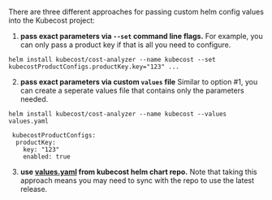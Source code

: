 There are three different approaches for passing custom helm config values into the Kubecost project:  


1. **pass exact parameters via `--set` command line flags.** For example, you can only pass a product key if that is all you need to configure.

```
helm install kubecost/cost-analyzer --name kubecost --set kubecostProductConfigs.productKey.key="123" ...
```
2. **pass exact parameters via custom `values` file** Similar to option #1, you can create a seperate values file that contains only the parameters needed. 

```
helm install kubecost/cost-analyzer --name kubecost --values values.yaml
```

```
 kubecostProductConfigs:
  productKey: 
    key: "123"
    enabled: true
```

3. **use [values.yaml](https://github.com/kubecost/cost-analyzer-helm-chart/blob/master/cost-analyzer/values.yaml) from kubecost helm chart repo.** 
Note that taking this approach means you may need to sync with the repo to use the latest release. 
